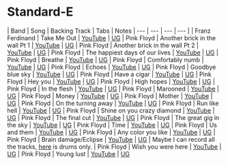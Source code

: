 # Standard-E

| Band | Song | Backing Track | Tabs | Notes
| --- | --- | --- | --- |
| Franz Ferdinand | Take Me Out | [YouTube](https://www.youtube.com/watch?v=0XjAZtWVxGs) | [UG](https://tabs.ultimate-guitar.com/tab/franz-ferdinand/take-me-out-official-1911499)
| Pink Floyd | Another brick in the wall Pt 1 | [YouTube]() | [UG]()
| Pink Floyd | Another brick in the wall Pt 2 | [YouTube]() | [UG]()
| Pink Floyd | The happiest days of our lives | [YouTube]() | [UG]()
| Pink Floyd | Breathe | [YouTube]() | [UG]()
| Pink Floyd | Comfortably numb | [YouTube](https://www.youtube.com/watch?v=wec4h8koJ1Q) | [UG](https://tabs.ultimate-guitar.com/tab/pink-floyd/comfortably-numb-official-1939571)
| Pink Floyd | Echoes | [YouTube]() | [UG]()
| Pink Floyd | Goodbye blue sky | [YouTube]() | [UG]()
| Pink Floyd | Have a cigar | [YouTube]() | [UG]()
| Pink Floyd | Hey you | [YouTube]() | [UG]()
| Pink Floyd | High hopes | [YouTube]() | [UG]()
| Pink Floyd | In the flesh | [YouTube]() | [UG]()
| Pink Floyd | Marooned | [YouTube]() | [UG]()
| Pink Floyd | Money | [YouTube]() | [UG]()
| Pink Floyd | Mother | [YouTube]() | [UG]()
| Pink Floyd | On the turning away | [YouTube]() | [UG]()
| Pink Floyd | Run like hell | [YouTube]() | [UG]()
| Pink Floyd | Shine on you crazy diamond | [YouTube]() | [UG]()
| Pink Floyd | The final cut | [YouTube]() | [UG]()
| Pink Floyd | The great gig in the sky | [YouTube]() | [UG]()
| Pink Floyd | Time | [YouTube]() | [UG]()
| Pink Floyd | Us and them | [YouTube]() | [UG]()
| Pink Floyd | Any color you like | [YouTube]() | [UG]()
| Pink Floyd | Brain damage/Eclipse | [YouTube]() | [UG]() | Maybe I can record all the tracks, [here](https://www.youtube.com/watch?v=y7dGe6isK1s) is drums only.
| Pink Floyd | Wish you were here | [YouTube]() | [UG]()
| Pink Floyd | Young lust | [YouTube]() | [UG]()
